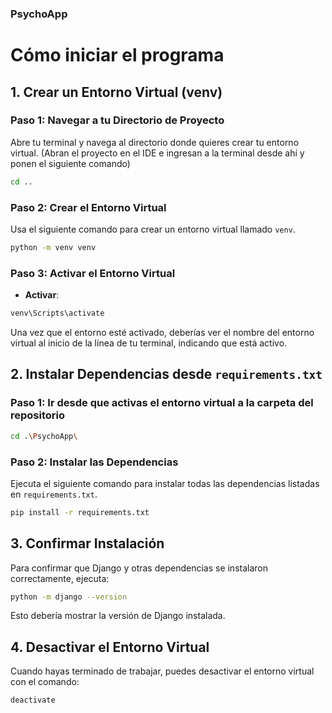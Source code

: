 ### PsychoApp

# Cómo iniciar el programa

## 1. Crear un Entorno Virtual (venv)

### Paso 1: Navegar a tu Directorio de Proyecto

Abre tu terminal y navega al directorio donde quieres crear tu entorno virtual.
(Abran el proyecto en el IDE e ingresan a la terminal desde ahí y ponen el siguiente comando)

```bash
cd ..
```

### Paso 2: Crear el Entorno Virtual

Usa el siguiente comando para crear un entorno virtual llamado `venv`.

```bash
python -m venv venv
```

### Paso 3: Activar el Entorno Virtual

- **Activar**:
```bash
venv\Scripts\activate
```

Una vez que el entorno esté activado, deberías ver el nombre del entorno virtual al inicio de la línea de tu terminal, indicando que está activo.

## 2. Instalar Dependencias desde `requirements.txt`

### Paso 1: Ir desde que activas el entorno virtual a la carpeta del repositorio

```bash
cd .\PsychoApp\
```

### Paso 2: Instalar las Dependencias

Ejecuta el siguiente comando para instalar todas las dependencias listadas en `requirements.txt`.

```bash
pip install -r requirements.txt
```

## 3. Confirmar Instalación

Para confirmar que Django y otras dependencias se instalaron correctamente, ejecuta:

```bash
python -m django --version
```
Esto debería mostrar la versión de Django instalada.

## 4. Desactivar el Entorno Virtual

Cuando hayas terminado de trabajar, puedes desactivar el entorno virtual con el comando:

```bash
deactivate
```